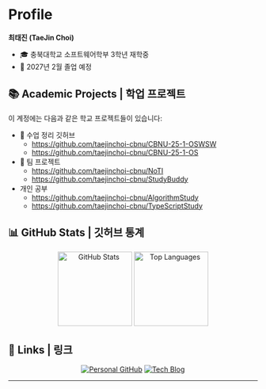 # Profile

**최태진 (TaeJin Choi)**  
- 🎓 충북대학교 소프트웨어학부 3학년 재학중
- 📅 2027년 2월 졸업 예정

## 📚 Academic Projects | 학업 프로젝트

 이 계정에는 다음과 같은 학교 프로젝트들이 있습니다:
- 📝 수업 정리 깃허브
  - https://github.com/taejinchoi-cbnu/CBNU-25-1-OSWSW
  - https://github.com/taejinchoi-cbnu/CBNU-25-1-OS
- 👥 팀 프로젝트
  - https://github.com/taejinchoi-cbnu/NoTI
  - https://github.com/taejinchoi-cbnu/StudyBuddy
- 개인 공부
  - https://github.com/taejinchoi-cbnu/AlgorithmStudy
  - https://github.com/taejinchoi-cbnu/TypeScriptStudy


## 📊 GitHub Stats | 깃허브 통계

<div align="center">
  <img src="https://github-readme-stats.vercel.app/api?username=taejinchoi-cbnu&count_private=true&show_icons=true&theme=tokyonight" alt="GitHub Stats" height="150"/>
  <img src="https://github-readme-stats.vercel.app/api/top-langs/?username=taejinchoi-cbnu&layout=compact&theme=tokyonight" alt="Top Languages" height="150"/>
</div>

## 🔗 Links | 링크

<div align="center">

[![Personal GitHub](https://img.shields.io/badge/🏠_Personal_GitHub-100000?style=for-the-badge&logo=github&logoColor=white)](https://github.com/TaeTae-01)
[![Tech Blog](https://img.shields.io/badge/📝_Tech_Blog-20C997?style=for-the-badge&logo=velog&logoColor=white)](https://velog.io/@xowls000)

</div>

---
